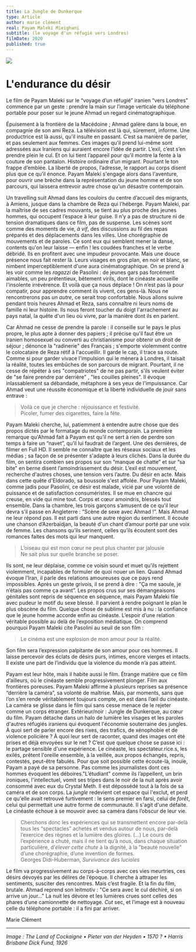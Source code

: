 ```yaml
---
title: La Jungle de Dunkerque
type: Article
author: marie clément
real: Payam Maleki Mieighani
subtitle: (le voyage d'un réfugié vers Londres)
filmDate: 2020
published: true
---
```

![](jungle.jpg)

# L'endurance du désir


Le film de Payam Maleki sur le “voyage d’un réfugié” iranien “vers Londres” commence par un geste : prendre la main sur l’image verticale du téléphone portable pour poser sur le jeune Ahmad un regard cinématographique.  


Épuisement à la frontière de la Macédoine ; Ahmad galère dans la boue, en compagnie de son ami Reza. La télévision est là qui, sûrement, informe. Une productrice est là aussi, qu'il insulte en passant. C’est sa manière de parler, et pas seulement aux femmes. Ces images qu’il prend lui-même sont adressées aux Iraniens qui auraient encore l’idée de partir. L’exil, c’est s’en prendre plein le cul. Et on lui tient l’appareil pour qu’il montre la fente à la couture de son pantalon. Histoire ordinaire d’un migrant. Pourtant le ton frappe d’emblée. La liberté de propos, l’adresse, le rapport au corps disent plus que ce qu’il énonce. Payam Maleki s'engage alors dans l'aventure, pour ouvrir une brèche dans la représentation du jeune homme et de son parcours, qui laissera entrevoir autre chose qu'un désastre contemporain. 


Un travelling suit Ahmad dans les couloirs du centre d’accueil des migrants, à Amiens, jusque dans la chambre de Reza qui l'héberge. Payam Maleki, par la maîtrise de ses cadres mouvants, se tient au plus proche des jeunes hommes, qui occupent l’espace à leur guise. Il n’y a pas de structure ni de tension dramatiques dans ce film, pas de suspense. Les scènes sont comme des moments de vie, _à vif_, des discussions au fil des repas préparés et des déplacements dans les villes. Une chorégraphie de mouvements et de paroles. Ce sont eux qui semblent mener la danse, contents qu'on leur laisse — enfin ! les coudées franches et le verbe débridé. Ils en profitent avec une impudeur provocante. Mais une douce présence nous fait rester là. Leurs visages en gros plan, en noir et blanc, se nimbent imperceptiblement d'une aura cinématographique. On se prend à les voir comme les _ragazzi_ de Pasolini : de jeunes gars pas forcément aimables, un peu prétentieux, bêtement virils, dont le cinéaste accueille l'insolente irrévérence. Et voilà que ça nous déplace ! On n’est pas là pour compatir, pour apprendre comment ils vivent, ces gens-là. Nous ne rencontrerons pas _un autre_, ce serait trop confortable. Nous allons suivre pendant trois heures Ahmad et Reza, sans connaître ni leurs noms de famille ni leur histoire. Ils nous feront toucher du doigt l'arrachement au pays natal, la quête d'un lieu où vivre, par la manière dont ils en parlent. 


Car Ahmad ne cesse de prendre la parole : il conseille sur le pays le plus propre, le plus apte à donner des papiers ; il précise qu'il faut être un Iranien homosexuel ou converti au christianisme pour obtenir un droit de séjour ; dénonce la "radinerie" des Français ; s'emporte violemment contre le colocataire de Reza rétif à l'accueillir. Il garde le cap, il trace sa route. Comme si pour garder vivace l'impulsion qui le mènera à Londres, il taisait la réalité, toutes les embûches de son parcours de migrant. Pourtant, il ne cesse de répéter à ses "compatriotes" de ne pas partir, s'ils veulent éviter de "se faire prendre par derrière" , "les couilles pleines". Il évoque inlassablement sa débandade, métaphore à ses yeux de l'impuissance. Car Ahmad veut une réussite économique et la liberté individuelle de jouir sans entrave :
> Voilà ce que je cherche : réjouissance et festivité.  
Picoler, fumer des cigarettes, faire la fête.

Payam Maleki cherche, lui, patiemment à entendre autre chose que des propos dictés par le formatage du monde contemporain. La première remarque qu'Ahmad fait à Payam est qu’il ne sert à rien de perdre son temps à faire un “navet”, qu’il lui faudrait de l’argent. Une des dernières, de filmer en Full HD. Il semble ne connaître que les réseaux sociaux et les médias ; sa façon de se présenter s'adapte à leurs clichés. 
Dans la durée du film, on sentira combien ses propos sur son “manque de chatte” et sur “sa bite" en berne disent l’amoindrissement du désir. L’exil est mouvement, recherche d'autres choses, une tension vers l’autre. Du désir en acte. Mais dans cette quête d'Eldorado, sa boussole s'est affolée. Pour Payam Maleki, comme jadis pour Pasolini, ce désir est malade, vicié par une volonté de puissance et de satisfaction consuméristes. Il se mue en chancre qui creuse, en vide qui mine tout. Corps et cœur amoindris, blessés tout ensemble. Dans la chambre, les trois garçons s’amusent de ce qu'il leur devra s’il passe en Angleterre : “Scène de sexe avec Ahmad !”. Mais  Ahmad ne leur répond pas. Il est parti dans une autre région du sentiment. Il écoute une chanson d’Azerbaïdjan, la beauté d'un chant d’amour porté par une voix de femme. Les chansons qu’ils serinent, celles qu’ils écoutent sont des romances faites des mots qui leur manquent. 
> L’oiseau qui est mon cœur ne peut plus chanter par jalousie  
Ne sait plus sur quelle branche se poser.


Ils sont, ne leur déplaise, comme ce voisin sourd et muet qu’ils rejettent violemment, incapables de formuler de quoi nouer un lien. Quand Ahmad évoque l’Iran, il parle des relations amoureuses que ce pays rend impossibles. Après un geste grivois, il se prend à dire : "Ça me saoule, je n’étais pas comme ça avant”. Les propos crus sur ses démangeaisons génitales sont repris de séquence en séquence, mais Payam Maleki file avec pudeur le motif du sexe blessé. Il parvient à rendre poignant le plan le plus obscène du film. Quelque chose de sublime est mis à nu : la confiance que le jeune homme accorde enfin au cinéaste. L’espoir d’une relation véritable possible au delà de l’exposition médiatique. On comprend pourquoi Payam Maleki cite Pasolini au seuil de son film :
> Le cinéma est une explosion de mon amour pour la réalité. 

Son film sera l’expression palpitante de son amour pour ces hommes. Il laisse percevoir des éclats de désirs purs, intimes, encore vierges et intacts. Il existe une part de l’individu que la violence du monde n’a pas atteint. 

Payam est leur hôte, mais il habite aussi le film. Étrange matière que ce film d’ailleurs, où le cinéaste semble progressivement plonger. Film aux frontières poreuses. Payam Maleki affirme à plusieurs reprises sa présence “derrière la caméra”, sa volonté de maîtrise. Mais, par moments, sans que l’on s’en rende véritablement toujours compte, on est dans l’œil du cinéaste. La caméra se glisse dans le film qui sans cesse menace de le rejeter comme un corps étranger. Extérieur/noir : Jungle de Dunkerque, au cœur du film. Payam détache dans un halo de lumière les visages et les paroles d'autres réfugiés iraniens qui évoquent l'économie souterraine des jungles. À quoi sert de parler encore des rixes, des trafics, de xénophobie et de violence policière ? À quoi leur sert de raconter, quand des images ont été prises et déjà envoyées sur le net ? C’est que quelque chose se passe ici : le partage sensible d'une expérience. Le cinéaste, les spectateur.rice.s, les exilés, prêtent l'oreille ensemble, à la veillée, aux  propos échangés, repris, contestés, peut-être fabulés. Pour que soit possible cette écoute-là, inouïe, Payam a payé de sa personne. Pas comme les journalistes dont ces hommes évoquent les déboires."L’étudiant" comme ils l’appellent, un brin ironiques, l'intellectuel, vomit ses tripes dans le noir de la nuit après avoir consommé avec eux du Crystal Meth. Il est dépossédé tout à la fois de sa caméra et de son corps. La _jungle_ redevient cet espace qui l'exclut, et perd ce qu'elle avait retrouvé furtivement : le sens premier en farsi, celui de _forêt_, celui qui permettait une autre forme de communauté. Il s'agit d'une défaite. Le cinéaste échoue à se mouvoir avec sa caméra dans l’obscur de leur vie.

 > Cherchons donc les expériences qui se transmettent encore par-delà tous les “spectacles” achetés et vendus autour de nous, par-delà l’exercice des règnes et la lumière des gloires. (...) Le cours de l’expérience a chuté, mais il ne tient qu’à nous, dans chaque situation particulière, d’_élever cette chute_ à la dignité, à la "beauté nouvelle” d’une chorégraphie, d’une invention de formes.  
Georges Didi-Huberman, _Survivance des lucioles_



Le film va progressivement au corps-à-corps avec ces vies meurtries, ces désirs dévoyés par les délires de l’époque. Il cherche à attraper les sentiments, susciter des rencontres. Mais c’est fragile. Et la fin du film, brutale. Ahmad reprend son leitmotiv : "Ce sera avec le cul déchiré, si on arrive un jour…" La nuit les dévore et les lumières crues sont celles des phares d’une camionnette de nettoyage. _Cut_ sec, et l’image est à nouveau celle du téléphone portable : il a fini par arriver.

Marie Clément

----
<!--*Image : The Land of Cockaigne • Pieter van der Heyden • 1570 • Harris Brisbane Dick Funds, and Joseph Pulitzer Bequest, 1926*-->

*Image : The Land of Cockaigne • Pieter van der Heyden • 1570 ? • Harris Brisbane Dick Fund, 1926* 

